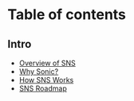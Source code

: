 # Table of contents

## Intro

* [Overview of SNS](README.md)
* [Why Sonic?](intro/why-sonic.md)
* [How SNS Works](intro/how-sns-works.md)
* [SNS Roadmap](intro/sns-roadmap.md)
